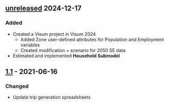 ## [unreleased] 2024-12-17

### Added

- Created a Visum project in Visum 2024
	- Added Zone user-defined attributes for Population and Employment variables
	- Created modification + scenario for 2050 SE data
- Estimated and implemented **Household Submodel**

## [1.1] - 2021-06-16

### Changed

- Update trip generation spreadsheets

[unreleased]: https://github.com/RSGInc/scog_model/releases/tag/v1.1...HEAD
[1.1]: https://github.com/RSGInc/scog_model/releases/tag/v1.1